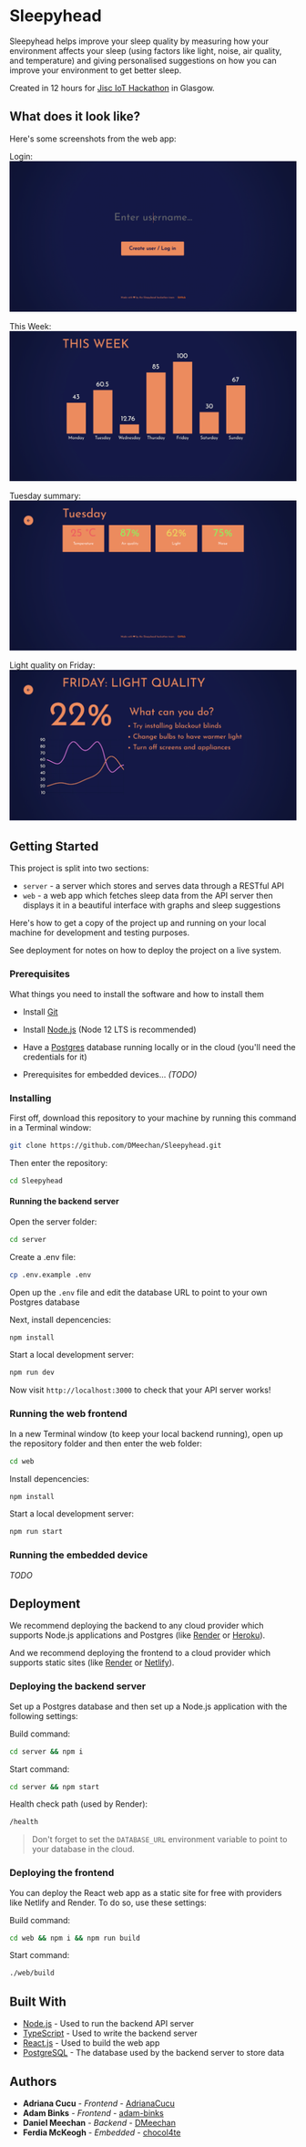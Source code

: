 # Sleepyhead

Sleepyhead helps improve your sleep quality by measuring how your environment affects your sleep (using factors like light, noise, air quality, and temperature) and giving personalised suggestions on how you can improve your environment to get better sleep.

Created in 12 hours for [Jisc IoT Hackathon](https://www.jisc.ac.uk/rd/get-involved/take-part-in-our-hackathon) in Glasgow.

## What does it look like?

Here's some screenshots from the web app:

Login:
![login][login]

This Week:
![week][week]

Tuesday summary:
![tuesday][tuesday]

Light quality on Friday:
![light][light]

[light]: https://github.com/DMeechan/sleepyhead/blob/master/media/light-quality.png?raw=true "Light quality"

[login]: https://github.com/DMeechan/sleepyhead/blob/master/media/login.png?raw=true "Login"

[week]: https://github.com/DMeechan/sleepyhead/blob/master/media/this-week.png?raw=true "This Week"

[tuesday]: https://github.com/DMeechan/sleepyhead/blob/master/media/tuesday.png?raw=true "Tuesday"

## Getting Started

This project is split into two sections:

* `server` - a server which stores and serves data through a RESTful API
* `web` - a web app which fetches sleep data from the API server then displays it in a beautiful interface with graphs and sleep suggestions

Here's how to get a copy of the project up and running on your local machine for development and testing purposes.

See deployment for notes on how to deploy the project on a live system.	

### Prerequisites	

What things you need to install the software and how to install them	

- Install [Git](https://git-scm.com/)
- Install [Node.js](https://nodejs.org/en/) (Node 12 LTS is recommended)
- Have a [Postgres](https://www.postgresql.org/) database running locally or in the cloud (you'll need the credentials for it)

- Prerequisites for embedded devices... *(TODO)*

### Installing	

First off, download this repository to your machine by running this command in a Terminal window:

```bash
git clone https://github.com/DMeechan/Sleepyhead.git
```

Then enter the repository:

```bash
cd Sleepyhead
```

#### Running the backend server

Open the server folder:

```bash
cd server
```

Create a .env file:

```bash
cp .env.example .env
```

Open up the `.env` file and edit the database URL to point to your own Postgres database

Next, install depencencies:

```bash
npm install
```

Start a local development server:

```bash
npm run dev
```

Now visit `http://localhost:3000` to check that your API server works!


### Running the web frontend

In a new Terminal window (to keep your local backend running), open up the repository folder and then enter the web folder:

```bash
cd web
```

Install depencencies:

```bash
npm install
```

Start a local development server:

```bash
npm run start
```


### Running the embedded device

*TODO*


## Deployment	

We recommend deploying the backend to any cloud provider which supports Node.js applications and Postgres (like [Render](https://render.com/) or [Heroku](https://heroku.com/)).

And we recommend deploying the frontend to a cloud provider which supports static sites (like [Render](https://render.com/) or [Netlify](https://netlify.com/)).


### Deploying the backend server

Set up a Postgres database and then set up a Node.js application with the following settings:

Build command:

```bash
cd server && npm i
```

Start command:

```bash
cd server && npm start
```

Health check path (used by Render):

```bash
/health
```

> Don't forget to set the `DATABASE_URL` environment variable to point to your database in the cloud. 


### Deploying the frontend

You can deploy the React web app as a static site for free with providers like Netlify and Render. To do so, use these settings:

Build command:

```bash
cd web && npm i && npm run build
```

Start command:

```bash
./web/build
```


## Built With	

* [Node.js](https://nodejs.org/en/) - Used to run the backend API server
* [TypeScript](https://www.typescriptlang.org/) - Used to write the backend server
* [React.js](https://reactjs.org/) - Used to build the web app
* [PostgreSQL](https://www.postgresql.org/) - The database used by the backend server to store data


## Authors

* **Adriana Cucu** - *Frontend* - [AdrianaCucu](https://github.com/AdrianaCucu)
* **Adam Binks** - *Frontend* - [adam-binks](https://github.com/adam-binks)
* **Daniel Meechan** - *Backend* - [DMeechan](https://github.com/DMeechan)
* **Ferdia McKeogh** - *Embedded* - [chocol4te](https://github.com/chocol4te)
